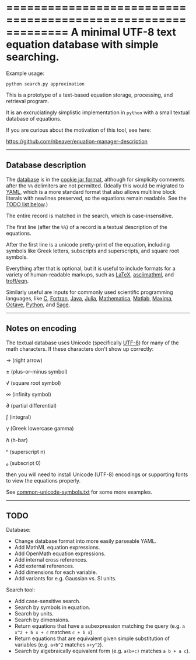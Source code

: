 =============================================================
A minimal UTF-8 text equation database with simple searching.
=============================================================

Example usage:

    python search.py approximation

This is a prototype of a text-based equation storage, processing, and retrieval program.

It is an excruciatingly simplistic implementation in ``python`` with a small textual database of equations.

If you are curious about the motivation of this tool, see here:

<https://github.com/nbeaver/equation-manager-description>

--------------------
Database description
--------------------

The [database](equation-database.txt) is in the [cookie jar format](http://www.catb.org/esr/writings/taoup/html/ch05s02.html#id2902164),
although for simplicity comments after the `%%` delimiters are not permitted.
(Ideally this would be migrated to [YAML](http://en.wikipedia.org/wiki/YAML),
which is a more standard format that also allows multiline block literals with newlines preserved,
so the equations remain readable.
See the [TODO list below](#todo).)

The entire record is matched in the search,
which is case-insensitive.

The first line (after the `%%`) of a record is a textual description of the equations.

After the first line is a unicode pretty-print of the equation,
including symbols like Greek letters,
subscripts and superscripts,
and square root symbols.

Everything after that is optional,
but it is useful to include formats for a variety of human-readable markups,
such as [LaTeX](http://www.latex-project.org/),
[asciimathml](http://www1.chapman.edu/~jipsen/mathml/asciimath.html),
and [troff/eqn](http://troff.org/prog.html#eqn).

Similarly useful are inputs for commonly used scientific programming languages,
like [C](http://www.open-std.org/jtc1/sc22/wg14/),
[Fortran](http://www.nag.co.uk/sc22wg5/),
[Java](http://www.oracle.com/technetwork/java/index.html),
[Julia](http://julialang.org/),
[Mathematica](https://www.wolfram.com/mathematica/),
[Matlab](http://www.mathworks.com/products/matlab/),
[Maxima](http://maxima.sourceforge.net/),
[Octave](https://www.gnu.org/software/octave/),
[Python](http://www.python.org/),
and [Sage](http://www.sagemath.org/).

-----------------
Notes on encoding
-----------------

The textual database uses Unicode
(specifically [UTF-8](http://en.wikipedia.org/wiki/UTF-8))
for many of the math characters.
If these characters don't show up correctly:

→ (right arrow)

± (plus-or-minus symbol)

√ (square root symbol)

∞ (infinity symbol)

∂ (partial differential)

∫ (integral)

γ (Greek lowercase gamma)

ℏ (h-bar)

ⁿ (superscript n)

₀ (subscript 0)

then you will need to install Unicode (UTF-8) encodings or supporting fonts to view the equations properly.

See [common-unicode-symbols.txt](common-unicode-symbols.txt) for some more examples.

----
TODO
----

Database:
* Change database format into more easily parseable YAML.
* Add MathML equation expressions.
* Add OpenMath equation expressions.
* Add internal cross references.
* Add external references.
* Add dimensions for each variable.
* Add variants for e.g. Gaussian vs. SI units.

Search tool:
* Add case-sensitive search.
* Search by symbols in equation.
* Search by units.
* Search by dimensions.
* Return equations that have a subexpression matching the query (e.g. `a x^2 + b x + c` matches `c + b x`).
* Return equations that are equivalent given simple substitution of variables (e.g. `a+b^2` matches `x+y^2`).
* Search by algebraically equivalent form (e.g. `a(b+c)` matches `a b + a c`).
